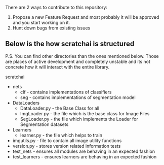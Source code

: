There are 2 ways to contribute to this repository:
1. Propose a new Feature Request and most probably it will be approved and you start working on it.
2. Hunt down bugs from existing issues

## Below is the how scratchai is structured

P.S. You can find other directories than the ones mentioned below.
Those are places of active development and completely unstable and 
its not concrete how it will interact with the entire library.

scratchai
  - nets
    - clf - contains implementations of classifiers
    - seg - contains implementations of segmentation model
  - DataLoaders
    - DataLoader.py - the Base Class for all 
    - ImgLoader.py - the file which is the base class for Image Files
    - SegLoader.py - the file which implements the Loader for Segmentation datasets
  - Learners
    - learner.py - the file which helps to train
  - imgutils.py - file to contain all image utility functions
  - version.py - stores version related information
tests
   - test_nets - ensures all modules are behaving in an expected fashion
   - test_learners - ensures learners are behaving in an expected fashion
   
   
